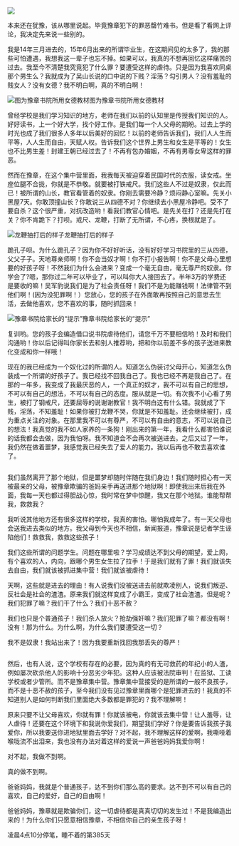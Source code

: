 <p><img src="https://github.com/ZjzMisaka/iaders/tree/master/img/2019/06/2f4fd-006ZS9IHly1flmpchvuzlj318g0qot9s.jpg" /></p>
<p>本来还在犹豫，该从哪里说起。毕竟豫章犯下的罪恶罄竹难书。但是看了看网上评论，我决定先来说一些别的。</p>
<p><span id="more-2428"></span></p>
<p>我是14年三月进去的，15年6月出来的所谓毕业生，在这期间见的太多了，我的那些可怕遭遇，我想我这一辈子也忘不掉。如果可以，我真的不想再回忆这样痛苦的过去。我至今不清楚我究竟犯了什么罪？要遭受这样的虐待。只是因为我喜欢同桌那个男生么？我就成为了吴山长说的口中说的下贱？淫荡？勾引男人？没有羞耻的贱女人？没有女德？我不明白啊，真的不明白啊！</p>
<p class="picbox"><img src="https://github.com/ZjzMisaka/iaders/tree/master/img/2019/06/b2b5d-006ZS9IHly1flmpciutpnj30go0m8ad1.jpg" alt="图为豫章书院所用女德教材" /><span class="picinfo">图为豫章书院所用女德教材</span></p>
<p>曾经学校是我们学习知识的地方，老师在我们以前的认知里是传授我们知识的人。好好读书，上一个好大学，找个好工作。是我们每一个人父母的期盼。过去上学的时光也成了我们很多人多年以后美好的回忆！以前的老师告诉我们，我们人人生而平等，人人生而自由，天赋人权。告诉我们这个世界上男生和女生是平等的！女生也不比男生差！封建王朝已经过去了！不再有包办婚姻，不再有男尊女卑这样的罪恶。</p>
<p>然而在豫章，在这个集中营里面，我我每天被迫穿着民国时代的衣服，读女戒。坐座位腿不合拢，你就是不恭敬。就要被打铁戒尺。我们这些人不过是奴隶，仅此而已！被所谓的山长，教官看管着的奴隶。你刚去需要冷静？烦闷静心室嘛。先关小黑屋7天。你敢顶撞山长？你敢说三从四德不对？你继续去小黑屋冷静吧。受不了要自杀？这个很严重，对抗改造哟！看我们教官心情吧。是先关在打？还是先打在关？你不肯跪下？打呗。戒尺、龙鞭，打断了无所谓，不心疼，换根就是了。</p>
<p class="picbox"><img src="https://github.com/ZjzMisaka/iaders/tree/master/img/2019/06/4348e-006ZS9IHly1flmpcjtmh0j30m80go3zc.jpg" alt="龙鞭抽打后的样子" /><span class="picinfo">龙鞭抽打后的样子</span></p>
<p>跪孔子呗。为什么跪孔子？因为你不好好听话，没有好好学习书院里的三从四德，父父子子。天地尊亲师啊！你不会当奴才啊！你不打小报告啊！你不是父母心里想要的好孩子呀！不然我们为什么会进来？变成一个毫无自由，毫无尊严的奴隶。你学会了?嗯，那你过二年可以毕业了，可以叫你大人接回去了。半年3万的学费还是要收的嘛！吴军豹说我们是为了社会责任呀！我们不是为能赚钱啊！法律管不到他们啊！(因为没犯罪啊！）您放心，您的孩子在外面敢再按照自己的意思去生活，去做他喜欢，您不喜欢的事，随时抓回来！</p>
<p class="picbox"><img src="https://github.com/ZjzMisaka/iaders/tree/master/img/2019/06/21d54-006ZS9IHly1flmpcklyblj30jd06njsr.jpg" alt="豫章书院给家长的“提示”" /><span class="picinfo">豫章书院给家长的“提示”</span></p>
<p>复训哟。您的孩子会编造借口说书院虐待他们，请您千万不要相信哟！及时和我们沟通哟！你以后记得叫你家长去和别人推荐哟，把和你以前差不多的孩子送进来教化变成和你一样哦！</p>
<p>现在的我已经成为一个奴化过的所谓的人。知道怎么伪装讨父母开心，知道怎么伪装成一个所谓的好孩子了。我已经找不回我自己了。我也已经不再是我自己了。在那的一年多，我变成了我最厌恶的人，一个真正的奴才，我不可以有自己的思想，不可以有自己的想法，不可以有自己的态度。服从就是一切。有次我不小心看了男生，被打了钢戒尺，还要屈辱的说谢谢教官！我不明白这有什么错。我就成了下贱，淫荡，不知羞耻！如果你被打龙鞭不哭，你就是不知羞耻。还会继续被打，成为重点关注的对象。在那里我不可以有尊严，不可以有自由的意志，不可以说自己的想法！我真觉的我不如人家养的一条狗！刚出来的第一年，我看什么都害怕谁说的话我都会去做，因为我怕呀。我不知道会不会再次被送进去。之后又过了一年，我仍然在做着噩梦，我感觉我已经失去了爱人的能力。我以后再也不敢去喜欢谁了。</p>
<p class="picbox"><img src="https://github.com/ZjzMisaka/iaders/tree/master/img/2019/06/90391-006ZS9IHly1flmpcm1tdoj30go0m8tbi.jpg" alt="" /></p>
<p>我们虽然离开了那个地狱，但是噩梦却随时伴随在我们身边！我们随时担心有一天被最亲的父母，被豫章欺骗的爸妈亲手再送进那个地狱啊！即使我出来后我在外面，我每一天也都过得胆战心惊，我时常在梦中惊醒，我又在那个地狱。谁能帮帮我，救救我？</p>
<p>我听说其他地方还有很多这样的学校，我真的害怕。哪怕我成年了。有一天父母也会送我进去类似的地方。我父母到今天也不相信，新闻报道，豫章说是记者学生诬陷他们！救救我，救救这些孩子！</p>
<p>我们这些所谓的问题学生。问题在哪里啦？学习成绩达不到父母的期望，爱上网，有个喜欢的人，内向，跟哪个男生女生拉了拉手！于是我们就有了罪！我们就该失去自由，我们就该被抓进集中营！我们就该被虐待！</p>
<p>天啊，这些就是进去的理由！有人说我们没被送进去前就欺凌别人，说我们叛逆、反社会是社会的渣渣。原来我们就这样变成了小霸王，变成了社会渣渣。但是呢？我们犯罪了嘛？我们干了什么？我们十恶不赦？</p>
<p>我们也只是个普通孩子！我们杀人放火？抢劫强奸嘛？我们犯罪了嘛？都没有啊！没有！那为什么。为什么啊，为什么我们要遭受这一切？</p>
<p>我不是奴隶！我站出来了！因为我要重新找回我那丢失的尊严！</p>
<p class="picbox"><img src="https://github.com/ZjzMisaka/iaders/tree/master/img/2019/06/7a95c-006ZS9IHly1flmpcmlrouj30aq070mxc.jpg" alt="" /></p>
<p>     然后，也有人说，这个学校有存在的必要，因为真的有无可救药的年纪小的人渣，例如屡次砍杀他人的影响十分恶劣少年犯。这种人应该被法院审判！在监狱、工读学校或者少管所。而不是豫章集中营。豫章集中营接受的是所谓的一般不良孩子，而不是十恶不赦的孩子，至今我们没有见过豫章里面哪个是犯罪进去的！我真的不知道别人是如何判断我们里面绝大多数都是罪犯的？我不理解啊！</p>
<p>原来只要不让父母喜欢，你就有罪！你就该被电，你就该去集中营！让人羞辱，让人虐待！还要在这个环境下和我说你爱我们，期望我们学好？你是要告诉我孩子我爱你，所以我要送你进地狱里面去学好？对不起，我不理解这样的爱啊，我嘶哑着喉咙流不出泪来，我也没有办法对着这样的爱说一声爸爸妈妈我爱你啊！</p>
<p>对不起，我做不到啊。</p>
<p>真的做不到啊。</p>
<p>爸爸妈妈，我就是个普通孩子，达不到你们那么高的要求。达不到不可以有自己的喜欢，自己的爱好，自己的自由啊！</p>
<p>爸爸妈妈，豫章就是欺骗你们，这一切虐待都是真真切切的发生过！不是我编造出来的！为什么你们只愿意相信豫章，不相信你自己的亲生孩子呀！</p>
<p>凌晨4点10分停笔，睡不着的第385天​​​​</p>